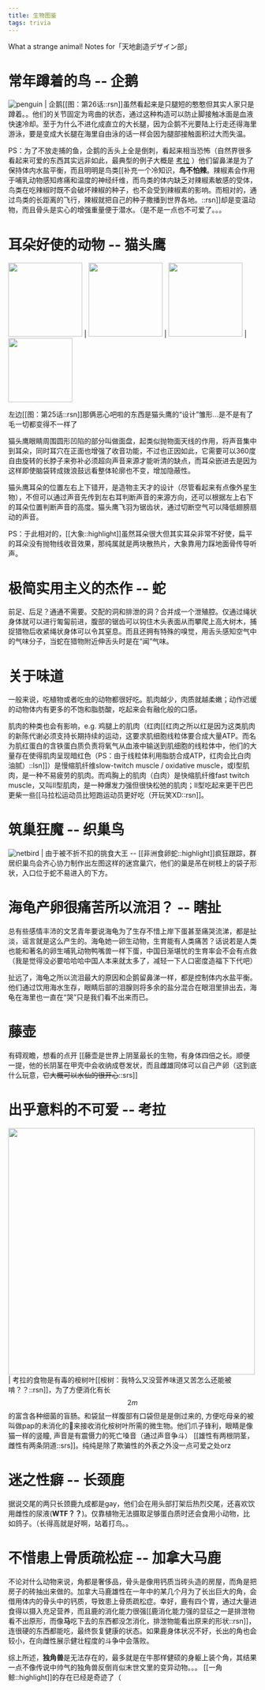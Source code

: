 ```yaml
---
title: 生物图鉴
tags: trivia
---
```


What a strange animal! Notes for「天地創造デザイン部」

# 常年蹲着的鸟 -- 企鹅

![penguin](../assets/inserts/230302penguin.png) | 企鹅[[图：第26话::rsn]]虽然看起来是只腿短的憨憨但其实人家只是蹲着。。他们的关节固定为弯曲的状态，通过这种构造可以防止脚接触冰面是血液快速冷却。至于为什么不进化成直立的大长腿，因为企鹅不光要陆上行走还得海里游泳，要是变成大长腿在海里自由泳的话一样会因为腿部接触面积过大而失温。

 PS：为了不放走捕的鱼，企鹅的舌头上全是倒刺，看起来相当恐怖（自然界很多看起来可爱的东西其实远非如此，最典型的例子大概是 [考拉](#koala) ）他们留鼻涕是为了保持体内水盐平衡，而且明明是鸟类[[补充一个冷知识，**鸟不怕辣**。辣椒素会作用于哺乳动物感知疼痛和温度的神经纤维，而鸟类的体内缺乏对辣椒素敏感的受体，鸟类在吃辣椒时既不会破坏辣椒的种子，也不会受到辣椒素的影响。而相对的，通过鸟类的长距离的飞行，辣椒就把自己的种子撒播到世界各地。::rsn]]却是变温动物，而且骨头是实心的增强重量便于潜水。（是不是一点也不可爱了。。。


# 耳朵好使的动物 -- 猫头鹰


 <img src="../assets/inserts/230302owl0.png" width="150"> |  <img src="../assets/inserts/230302owl1.png"  width="150"> |  <img src="../assets/inserts/230302owl2.png"  width="150">  |   <img src="../assets/inserts/230302owl3.jpeg" width="130">

 左边[[图：第25话::rsn]]那俩恶心吧啦的东西是猫头鹰的“设计”雏形...是不是有了毛一切都变得不一样了

猫头鹰眼睛周围圆形凹陷的部分叫做面盘，起类似抛物面天线的作用，将声音集中到耳朵，同时耳穴在正面也增强了收音功能，不过也正因如此，它需要可以360度自由旋转的长脖子来弥补必须超向声音来源才能听清的缺点，而耳朵嵌进去是因为这样即使脑袋转成拨浪鼓远看整体轮廓也不变，增加隐蔽性。

猫头鹰耳朵的位置左右上下错开，是造物主天才的设计（尽管看起来有点像外星生物），不但可以通过声音先传到左右耳判断声音的来源方向，还可以根据左上右下的耳朵位置判断声音的高度。猫头鹰飞羽为锯齿状，通过切断空气可以降低翅膀扇动的声音。

PS：于此相对的，[[大象::highlight]]虽然耳朵很大但其实耳朵非常不好使，扁平的耳朵没有抛物线收音效果，那纯属就是两块散热片，大象靠用力踩地面骨传导听声。

# 极简实用主义的杰作 -- 蛇

前足、后足？通通不需要。交配的洞和排泄的洞？合并成一个泄殖腔。仅通过绳状身体就可以进行匍匐前进，腹部的锯齿可以钩住木头表面从而攀爬上高大树木，捕捉猎物后收紧绳状身体可以令其窒息。而且还拥有特殊的嗅觉，用舌头感知空气中的气味分子，当蛇在猎物附近伸舌头时是在“闻”气味。

# 关于味道

一般来说，吃植物或者吃虫的动物都很好吃。肌肉越少，肉质就越柔嫩；动作迟缓的动物体内有更多的不饱和脂肪酸，吃起来会有融化般的口感。

肌肉的种类也会有影响，e.g. 鸡腿上的肌肉（红肉[[红肉之所以红是因为这类肌肉的新陈代谢必须支持长期持续的运动，这要求肌细胞线粒体要合成大量ATP。而名为肌红蛋白的含铁蛋白质负责将氧气从血液中输送到肌细胞的线粒体中，他们的大量存在使得肌肉呈现暗红色（PS：由于线粒体利用脂肪合成ATP，红肉会比白肉油腻）::lsn]]）是慢缩肌纤维slow-twitch muscle / oxidative muscle，或I型肌肉，是一种不易疲劳的肌肉。而鸡胸上的肌肉（白肉）是快缩肌纤维fast twitch muscle，又叫II型肌肉，是一种爆发力强但很快松弛的肌肉；II型吃起来更干巴巴更柴一些[[马拉松运动员比短跑运动员更好吃（开玩笑XD::rsn]]。

# 筑巢狂魔 -- 织巢鸟

![netbird](../assets/inserts/230302netbird.jpg) | 由于被不折不扣的挑食大王 -- [[非洲食卵蛇::highlight]]疯狂跟踪，群居织巢鸟会齐心协力制作出左图这样的迷宫巢穴，他们的巢是吊在树枝上的袋子形状，入口位于蛇不易进入的下方。

# 海龟产卵很痛苦所以流泪？ -- 瞎扯

总有些感情丰沛的文艺青年要说海龟为了生存不惜上岸下蛋甚至痛哭流涕，都是扯淡，谣言就是这么产生的。海龟她一卵生动物，生育能有人类痛苦？话说若是人类也能和著名的卵生哺乳动物鸭嘴兽一样下蛋，中国日渐堪忧的生育率会不会有点救（我是觉得没必要哈哈哈中国人本来就太多了，减轻一下人口密度造福下下代吧）

扯远了，海龟之所以流泪最大的原因和企鹅留鼻涕一样，都是控制体内水盐平衡。他们通过饮用海水生存，眼睛后部的泪腺则将多余的盐分混合在眼泪里排出去，海龟在海里也一直在“哭”只是我们看不出来而已。

# 藤壶
有碍观瞻，想看的点开
[[藤壶是世界上阴茎最长的生物，有身体四倍之长。顺便一提，他的长阴茎在甲壳中会收纳成卷发状，而且雌雄同体可以自己产卵（这到底什么玩意，~~它大概可以水仙的很开心~~::srs]]

# 出乎意料的不可爱 -- 考拉<a name="koala"></a>

 <img src="../assets/inserts/230302kaola.jpg" width="500"> | 考拉的食物是有毒的桉树叶[[桉树：我特么又没营养味道又苦怎么还能被啃？？::rsn]]，为了方便消化有长$$2m$$的富含各种细菌的盲肠。和袋鼠一样腹部有口袋但是是倒过来的, 方便吃母亲的被叫做pap的未消化的💩来接收消化桉树叶所需的微生物。他们爪子锋利，眼睛是像猫一样的竖瞳, 声音是有震慑力的死亡嗓音（通过声音争斗） [[雄性有两根阴茎，雌性有两条阴道::srs]]。纯纯是除了欺骗性的外表之外没一点可爱之处orz

# 迷之性癖 -- 长颈鹿

据说交尾的两只长颈鹿九成都是gay，他们会在用头部打架后热烈交尾，还喜欢饮用雌性的尿液(**WTF？？**)。仅靠植物无法摄取足够蛋白质时还会食用小动物，比如鸽子。（长得高就是好啊，站着打鸟。。

# 不惜患上骨质疏松症 -- 加拿大马鹿

不论对什么动物来说，角都是奢侈品，骨头是像用钙质当砖头造的房屋，而角是把房子的砖抽出来做的。加拿大马鹿雄性在一年中的某几个月为了长出巨大的角，会借用体内的骨头中的钙质，导致患上骨质疏松症。幸好，鹿有四个胃，通过大量进食得以摄入充足营养，而且鹿的消化能力很强[[鹿消化能力强的显征之一是排泄物看不出原形，而像**马**吃下去的东西都没怎消化，排泄物能看出原来的形状::rsn]]，连很硬的东西都能吃，最终恢复健康的状态。如果鹿身体状况不好，长出的角也会较小，在向雌性展示健壮程度的斗争中会落败。

综上所述，**独角兽**是无法存在的，最多就是在牛那样健硕的身躯上装个角，其结果一点不像传说中帅气的独角兽反倒肖似末世文里的变异动物。。。 [[一角鲸::highlight]]的存在已经是奇迹了（